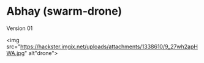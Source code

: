 # Abhay (swarm-drone)
Version 01

<img src="https://hackster.imgix.net/uploads/attachments/1338610/9_27wh2apHWA.jpg" alt"drone">

